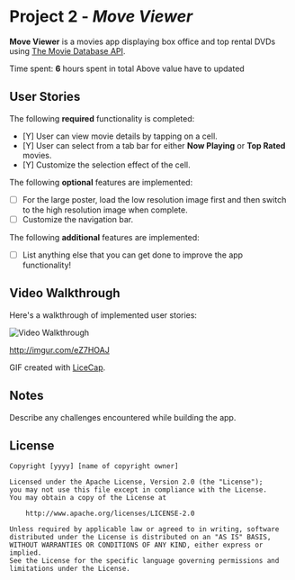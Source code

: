 # Project 2 - *Move Viewer*

**Move Viewer** is a movies app displaying box office and top rental DVDs using [The Movie Database API](http://docs.themoviedb.apiary.io/#).

Time spent: **6** hours spent in total
Above value have to updated
## User Stories

The following **required** functionality is completed:

- [Y] User can view movie details by tapping on a cell.
- [Y] User can select from a tab bar for either **Now Playing** or **Top Rated** movies.
- [Y] Customize the selection effect of the cell.

The following **optional** features are implemented:

- [ ] For the large poster, load the low resolution image first and then switch to the high resolution image when complete.
- [ ] Customize the navigation bar.

The following **additional** features are implemented:

- [ ] List anything else that you can get done to improve the app functionality!

## Video Walkthrough 

Here's a walkthrough of implemented user stories:

<img src='http://imgur.com/eZ7HOAJ' title='Video Walkthrough' width='' alt='Video Walkthrough' />

http://imgur.com/eZ7HOAJ

GIF created with [LiceCap](http://www.cockos.com/licecap/).

## Notes

Describe any challenges encountered while building the app.

## License

    Copyright [yyyy] [name of copyright owner]

    Licensed under the Apache License, Version 2.0 (the "License");
    you may not use this file except in compliance with the License.
    You may obtain a copy of the License at

        http://www.apache.org/licenses/LICENSE-2.0

    Unless required by applicable law or agreed to in writing, software
    distributed under the License is distributed on an "AS IS" BASIS,
    WITHOUT WARRANTIES OR CONDITIONS OF ANY KIND, either express or implied.
    See the License for the specific language governing permissions and
    limitations under the License.

